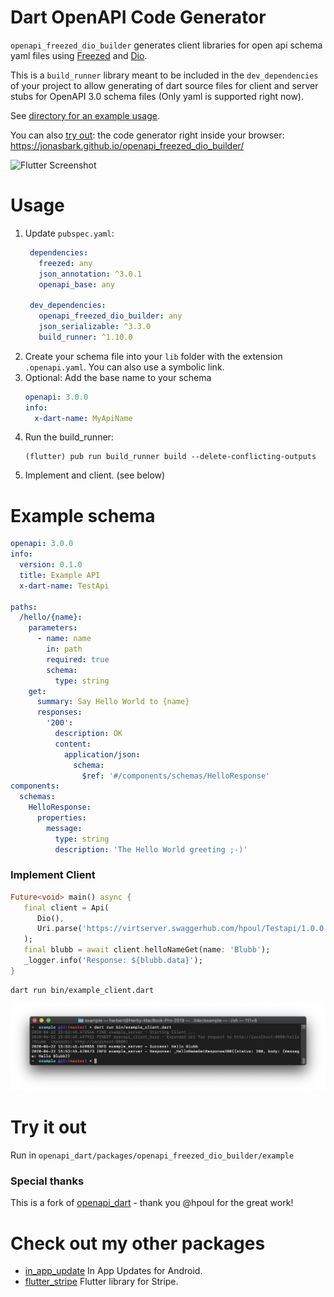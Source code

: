 # Dart OpenAPI Code Generator

`openapi_freezed_dio_builder` generates client libraries for open api schema yaml files using [Freezed](https://pub.dev/packages/freezed) and [Dio](https://pub.dev/packages/dio).

This is a `build_runner` library meant to be included in the
`dev_dependencies` of your project to allow generating of
dart source files for client and server stubs for
OpenAPI 3.0 schema files (Only yaml is supported right now).

See [directory for an example usage](example/).

You can also [try out](https://jonasbark.github.io/openapi_freezed_dio_builder/):  the code generator
right inside your browser: https://jonasbark.github.io/openapi_freezed_dio_builder/

![Flutter Screenshot](https://github.com/jonasbark/openapi_freezed_dio_builder/raw/master/packages/openapi_freezed_dio_builder/_docs/screenshot.jpg)

# Usage

1. Update `pubspec.yaml`:
   ```yaml
    dependencies:
      freezed: any
      json_annotation: ^3.0.1
      openapi_base: any

    dev_dependencies:
      openapi_freezed_dio_builder: any
      json_serializable: ^3.3.0
      build_runner: ^1.10.0
   ```
2. Create your schema file into your `lib` folder
   with the extension `.openapi.yaml`. You can also use a symbolic link.
3. Optional: Add the base name to your schema
   ```yaml
   openapi: 3.0.0
   info:
     x-dart-name: MyApiName
   ```
4. Run the build_runner:
   ```shell
   (flutter) pub run build_runner build --delete-conflicting-outputs
   ```
5. Implement and client. (see below)


# Example schema

```yaml
openapi: 3.0.0
info:
  version: 0.1.0
  title: Example API
  x-dart-name: TestApi

paths:
  /hello/{name}:
    parameters:
      - name: name
        in: path
        required: true
        schema:
          type: string
    get:
      summary: Say Hello World to {name}
      responses:
        '200':
          description: OK
          content:
            application/json:
              schema:
                $ref: '#/components/schemas/HelloResponse'
components:
  schemas:
    HelloResponse:
      properties:
        message:
          type: string
          description: 'The Hello World greeting ;-)'

```

### Implement Client

```dart
Future<void> main() async {
   final client = Api(
      Dio(),
      Uri.parse('https://virtserver.swaggerhub.com/hpoul/Testapi/1.0.0'),
   );
   final blubb = await client.helloNameGet(name: 'Blubb');
   _logger.info('Response: ${blubb.data}');
}
```

```shell
dart run bin/example_client.dart
```

![](_docs/screenshot_client.png)

# Try it out

Run in `openapi_dart/packages/openapi_freezed_dio_builder/example`

### Special thanks
This is a fork of [openapi_dart](https://github.com/hpoul/openapi_dart) - thank you @hpoul for the great work!

# Check out my other packages
- [in_app_update](https://pub.dev/packages/in_app_update) In App Updates for Android.
- [flutter_stripe](https://pub.dev/packages/flutter_stripe) Flutter library for Stripe.
